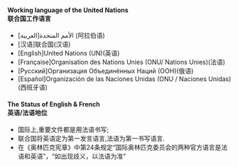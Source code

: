 ﻿
#### Working language of the United Nations <br> 联合国工作语言

* [الأمم المتحدة[العربية (阿拉伯语)
* [汉语]联合国(汉语)
* [English]United Nations (UN)(英语)
* [Française]Organisation des Nations Unies (ONU/ Nations Unies)(法语)
* [Русский]Организация Объединённых Наций (ООН)(俄语)
* [Español]Organización de las Naciones Unidas (ONU / Naciones Unidas)(西班牙语)

#### The Status of English & French <br> 英语/法语地位

* 国际上,重要文件都是用法语书写;
* 联合国将英语定为第一发言语言,法语为第一书写语言.
* 在《奥林匹克宪章》中第24条规定“国际奥林匹克委员会的两种官方语言是法语和英语”，“如出现歧义，以法语为准”
